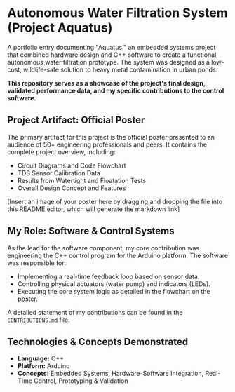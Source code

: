 # Autonomous Water Filtration System (Project Aquatus)

A portfolio entry documenting "Aquatus," an embedded systems project that combined hardware design and C++ software to create a functional, autonomous water filtration prototype. The system was designed as a low-cost, wildlife-safe solution to heavy metal contamination in urban ponds.

**This repository serves as a showcase of the project's final design, validated performance data, and my specific contributions to the control software.**

## Project Artifact: Official Poster

The primary artifact for this project is the official poster presented to an audience of 50+ engineering professionals and peers. It contains the complete project overview, including:
*   Circuit Diagrams and Code Flowchart
*   TDS Sensor Calibration Data
*   Results from Watertight and Floatation Tests
*   Overall Design Concept and Features

[Insert an image of your poster here by dragging and dropping the file into this README editor, which will generate the markdown link]

## My Role: Software & Control Systems

As the lead for the software component, my core contribution was engineering the C++ control program for the Arduino platform. The software was responsible for:
*   Implementing a real-time feedback loop based on sensor data.
*   Controlling physical actuators (water pump) and indicators (LEDs).
*   Executing the core system logic as detailed in the flowchart on the poster.

A detailed statement of my contributions can be found in the `CONTRIBUTIONS.md` file.

## Technologies & Concepts Demonstrated

*   **Language:** C++
*   **Platform:** Arduino
*   **Concepts:** Embedded Systems, Hardware-Software Integration, Real-Time Control, Prototyping & Validation
